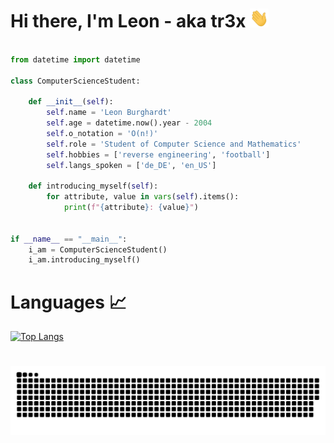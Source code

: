 # Hi there, I'm Leon - aka tr3x <img width="30px" height="30" src="https://github.com/SatYu26/SatYu26/raw/master/Assets/Hi.gif" />


```python

from datetime import datetime

class ComputerScienceStudent:

    def __init__(self):
        self.name = 'Leon Burghardt'
        self.age = datetime.now().year - 2004
        self.o_notation = 'O(n!)'
        self.role = 'Student of Computer Science and Mathematics'
        self.hobbies = ['reverse engineering', 'football']
        self.langs_spoken = ['de_DE', 'en_US']

    def introducing_myself(self):
        for attribute, value in vars(self).items():
            print(f"{attribute}: {value}")


if __name__ == "__main__":
    i_am = ComputerScienceStudent()
    i_am.introducing_myself()

```

# Languages 📈
[![Top Langs](https://github-readme-stats.vercel.app/api/top-langs/?username=tr3xxx&&langs_count=7&theme=dark&card_width=700)](https://github.com/tr3xxx?tab=repositories)
#

![Snake animation](https://raw.githubusercontent.com/tr3xxx/tr3xxx/4e094802168b3b7e967f95be8660ba1fea973307/github-contribution-snake.svg)
